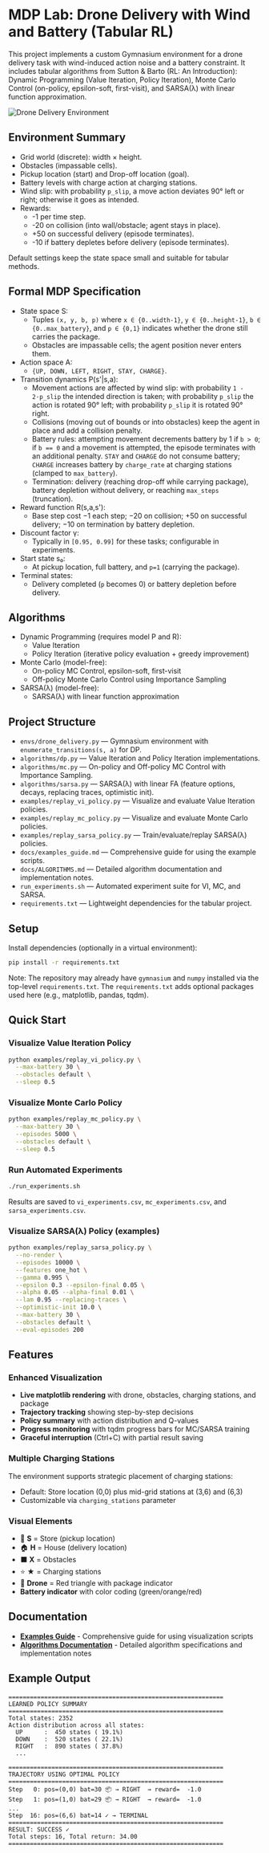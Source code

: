 # MDP Lab: Drone Delivery with Wind and Battery (Tabular RL)

This project implements a custom Gymnasium environment for a drone delivery task with wind-induced action noise and a battery constraint. It includes tabular algorithms from Sutton & Barto (RL: An Introduction): Dynamic Programming (Value Iteration, Policy Iteration), Monte Carlo Control (on-policy, epsilon-soft, first-visit), and SARSA(λ) with linear function approximation.

![Drone Delivery Environment](docs/environment.png)

## Environment Summary
- Grid world (discrete): width × height.
- Obstacles (impassable cells).
- Pickup location (start) and Drop-off location (goal).
- Battery levels with charge action at charging stations.
- Wind slip: with probability `p_slip`, a move action deviates 90° left or right; otherwise it goes as intended.
- Rewards:
  - -1 per time step.
  - -20 on collision (into wall/obstacle; agent stays in place).
  - +50 on successful delivery (episode terminates).
  - -10 if battery depletes before delivery (episode terminates).

Default settings keep the state space small and suitable for tabular methods.

## Formal MDP Specification
- State space S:
  - Tuples `(x, y, b, p)` where `x ∈ {0..width-1}`, `y ∈ {0..height-1}`, `b ∈ {0..max_battery}`, and `p ∈ {0,1}` indicates whether the drone still carries the package.
  - Obstacles are impassable cells; the agent position never enters them.
- Action space A:
  - `{UP, DOWN, LEFT, RIGHT, STAY, CHARGE}`.
- Transition dynamics P(s'|s,a):
  - Movement actions are affected by wind slip: with probability `1 - 2·p_slip` the intended direction is taken; with probability `p_slip` the action is rotated 90° left; with probability `p_slip` it is rotated 90° right.
  - Collisions (moving out of bounds or into obstacles) keep the agent in place and add a collision penalty.
  - Battery rules: attempting movement decrements battery by 1 if `b > 0`; if `b == 0` and a movement is attempted, the episode terminates with an additional penalty. `STAY` and `CHARGE` do not consume battery; `CHARGE` increases battery by `charge_rate` at charging stations (clamped to `max_battery`).
  - Termination: delivery (reaching drop-off while carrying package), battery depletion without delivery, or reaching `max_steps` (truncation).
- Reward function R(s,a,s'):
  - Base step cost −1 each step; −20 on collision; +50 on successful delivery; −10 on termination by battery depletion.
- Discount factor γ:
  - Typically in `[0.95, 0.99]` for these tasks; configurable in experiments.
- Start state s₀:
  - At pickup location, full battery, and `p=1` (carrying the package).
- Terminal states:
  - Delivery completed (`p` becomes 0) or battery depletion before delivery.

## Algorithms
- Dynamic Programming (requires model P and R):
  - Value Iteration
  - Policy Iteration (iterative policy evaluation + greedy improvement)
- Monte Carlo (model-free):
  - On-policy MC Control, epsilon-soft, first-visit
  - Off-policy Monte Carlo Control using Importance Sampling
- SARSA(λ) (model-free):
  - SARSA(λ) with linear function approximation

## Project Structure
- `envs/drone_delivery.py` — Gymnasium environment with `enumerate_transitions(s, a)` for DP.
- `algorithms/dp.py` — Value Iteration and Policy Iteration implementations.
- `algorithms/mc.py` — On-policy and Off-policy MC Control with Importance Sampling.
- `algorithms/sarsa.py` — SARSA(λ) with linear FA (feature options, decays, replacing traces, optimistic init).
- `examples/replay_vi_policy.py` — Visualize and evaluate Value Iteration policies.
- `examples/replay_mc_policy.py` — Visualize and evaluate Monte Carlo policies.
- `examples/replay_sarsa_policy.py` — Train/evaluate/replay SARSA(λ) policies.
- `docs/examples_guide.md` — Comprehensive guide for using the example scripts.
- `docs/ALGORITHMS.md` — Detailed algorithm documentation and implementation notes.
- `run_experiments.sh` — Automated experiment suite for VI, MC, and SARSA.
- `requirements.txt` — Lightweight dependencies for the tabular project.

## Setup
Install dependencies (optionally in a virtual environment):

```bash
pip install -r requirements.txt
```

Note: The repository may already have `gymnasium` and `numpy` installed via the top-level `requirements.txt`. The `requirements.txt` adds optional packages used here (e.g., matplotlib, pandas, tqdm).

## Quick Start

### Visualize Value Iteration Policy

```bash
python examples/replay_vi_policy.py \
  --max-battery 30 \
  --obstacles default \
  --sleep 0.5
```

### Visualize Monte Carlo Policy

```bash
python examples/replay_mc_policy.py \
  --max-battery 30 \
  --episodes 5000 \
  --obstacles default \
  --sleep 0.5
```

### Run Automated Experiments

```bash
./run_experiments.sh
```

Results are saved to `vi_experiments.csv`, `mc_experiments.csv`, and `sarsa_experiments.csv`.

### Visualize SARSA(λ) Policy (examples)

```bash
python examples/replay_sarsa_policy.py \
  --no-render \
  --episodes 10000 \
  --features one_hot \
  --gamma 0.995 \
  --epsilon 0.3 --epsilon-final 0.05 \
  --alpha 0.05 --alpha-final 0.01 \
  --lam 0.95 --replacing-traces \
  --optimistic-init 10.0 \
  --max-battery 30 \
  --obstacles default \
  --eval-episodes 200
```

## Features

### Enhanced Visualization
- **Live matplotlib rendering** with drone, obstacles, charging stations, and package
- **Trajectory tracking** showing step-by-step decisions
- **Policy summary** with action distribution and Q-values
- **Progress monitoring** with tqdm progress bars for MC/SARSA training
- **Graceful interruption** (Ctrl+C) with partial result saving

### Multiple Charging Stations
The environment supports strategic placement of charging stations:
- Default: Store location (0,0) plus mid-grid stations at (3,6) and (6,3)
- Customizable via `charging_stations` parameter

### Visual Elements
- 🏪 **S** = Store (pickup location)
- 🏠 **H** = House (delivery location)
- ⬛ **X** = Obstacles
- ⭐ **★** = Charging stations
- 🚁 **Drone** = Red triangle with package indicator
- **Battery indicator** with color coding (green/orange/red)

## Documentation

- **[Examples Guide](docs/examples_guide.md)** - Comprehensive guide for using visualization scripts
- **[Algorithms Documentation](docs/ALGORITHMS.md)** - Detailed algorithm specifications and implementation notes

## Example Output

```
============================================================
LEARNED POLICY SUMMARY
============================================================
Total states: 2352
Action distribution across all states:
  UP      :  450 states ( 19.1%)
  DOWN    :  520 states ( 22.1%)
  RIGHT   :  890 states ( 37.8%)
  ...

============================================================
TRAJECTORY USING OPTIMAL POLICY
============================================================
Step   0: pos=(0,0) bat=30 📦 → RIGHT  → reward=  -1.0
Step   1: pos=(1,0) bat=29 📦 → RIGHT  → reward=  -1.0
...
Step  16: pos=(6,6) bat=14 ✓ → TERMINAL
============================================================
RESULT: SUCCESS ✓
Total steps: 16, Total return: 34.00
============================================================
```

